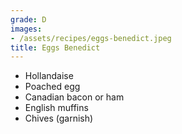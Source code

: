 ```yaml
---
grade: D
images:
- /assets/recipes/eggs-benedict.jpeg
title: Eggs Benedict
---
```


- Hollandaise 
- Poached egg
- Canadian bacon or ham
- English muffins
- Chives (garnish)
